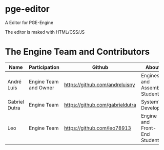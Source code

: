 # pge-editor
 A Editor for PGE-Engine

 The editor is maked with HTML/CSS/JS

# The Engine Team and Contributors

| Name  | Participation | Github | About |
|-------|---------------|--------|-------|
| André Luís | Engine Team and Owner | https://github.com/andreluispy | Engines and Assembly Student |
| Gabriel Dutra | Engine Team | https://github.com/gabrieldutra | System's Developer |
| Leo | Engine Team | https://github.com/leo78913 | Engine and Front-End Student  |
